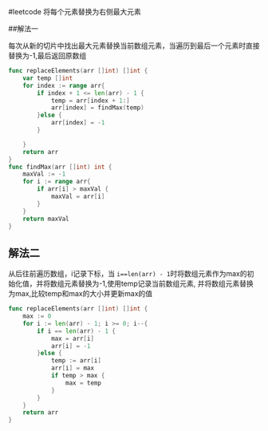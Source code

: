 #leetcode 将每个元素替换为右侧最大元素

##解法一

每次从新的切片中找出最大元素替换当前数组元素，当遍历到最后一个元素时直接替换为-1,最后返回原数组

```go
func replaceElements(arr []int) []int {
    var temp []int
	for index := range arr{
		if index + 1 <= len(arr) - 1 {
			temp = arr[index + 1:]
			arr[index] = findMax(temp)
		}else {
			arr[index] = -1
		}

	}
	return arr
}
func findMax(arr []int) int {
	maxVal := -1
	for i := range arr{
		if arr[i] > maxVal {
			maxVal = arr[i]
		}
	}
	return maxVal
}
```

## 解法二

从后往前遍历数组，i记录下标，当 `i==len(arr) - 1`时将数组元素作为max的初始化值，并将数组元素替换为-1,使用temp记录当前数组元素,
并将数组元素替换为max,比较temp和max的大小并更新max的值

```go
func replaceElements(arr []int) []int {
    max := 0
    for i := len(arr) - 1; i >= 0; i--{
        if i == len(arr) - 1 {
            max = arr[i]
            arr[i] = -1
        }else {
            temp := arr[i]
            arr[i] = max
            if temp > max {
                max = temp
            }
        }
    }
	return arr
}
```